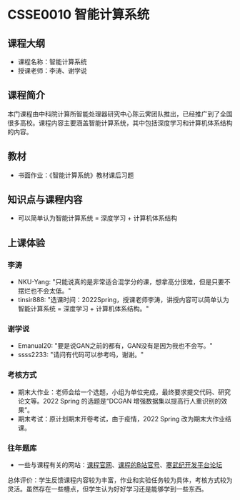 # CSSE0010 智能计算系统
## 课程大纲
- 课程名称：智能计算系统
- 授课老师：李涛、谢学说

## 课程简介
本门课程由中科院计算所智能处理器研究中心陈云霁团队推出，已经推广到了全国很多高校。课程内容主要涵盖智能计算系统，其中包括深度学习和计算机体系结构的内容。

## 教材
- 书面作业：《智能计算系统》教材课后习题

## 知识点与课程内容
- 可以简单认为智能计算系统 = 深度学习 + 计算机体系结构

## 上课体验
### 李涛
- NKU-Yang: "只能说真的是非常适合混学分的课，想拿高分很难，但是只要不摆烂也不会太低。"
- tinsir888: "选课时间：2022Spring，授课老师李涛，讲授内容可以简单认为智能计算系统 = 深度学习 + 计算机体系结构。"

### 谢学说
- Emanual20: "要是说GAN之前的都有，GAN没有是因为我也不会写。"
- ssss2233: "请问有代码可以参考吗，谢谢。"

### 考核方式
- 期末大作业：老师会给一个选题，小组为单位完成，最终要求提交代码、研究论文等。2022 Spring 的选题是“DCGAN 增强数据集以提高行人重识别的效果”。
- 期末考试：原计划期末开卷考试，由于疫情，2022 Spring 改为期末大作业结课。

### 往年题库
- 一些与课程有关的网站：[课程官网](http://novel.ict.ac.cn/aics/)、[课程的B站官号](https://space.bilibili.com/494117284)、[寒武纪开发平台论坛](https://forum.cambricon.com/)

总体评价：学生反馈课程内容较为丰富，作业和实验任务较为具体，考核方式较为灵活。虽然存在一些槽点，但学生认为好好学习还是能够学到一些东西。